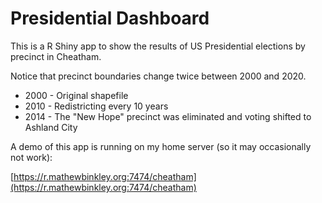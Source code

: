 # Presidential Dashboard

This is a R Shiny app to show the results of US Presidential elections by precinct in Cheatham.

Notice that precinct boundaries change twice between 2000 and 2020.

* 2000 - Original shapefile
* 2010 - Redistricting every 10 years
* 2014 - The "New Hope" precinct was eliminated and voting shifted to Ashland City

A demo of this app is running on my home server (so it may occasionally not work):

[https://r.mathewbinkley.org:7474/cheatham](https://r.mathewbinkley.org:7474/cheatham)
